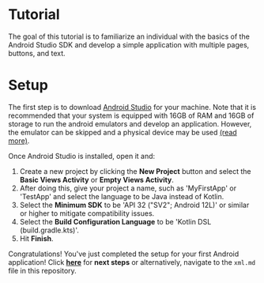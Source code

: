 # Tutorial

The goal of this tutorial is to familiarize an individual with the basics of the Android Studio SDK
and develop a simple application with multiple pages, buttons, and text.

# Setup

The first step is to download [Android Studio](https://developer.android.com/studio|) for your
machine. Note that it is recommended that your system is equipped with 16GB of RAM and 16GB of
storage to run the android emulators and develop an application. However, the emulator can be
skipped and a physical device may be used [(read more)](https://developer.android.com/studio/run/device).

Once Android Studio is installed, open it and:
1. Create a new project by clicking the **New Project**
button and select the **Basic Views Activity** or **Empty Views Activity**. 
2. After doing this, give your project a name, such as 'MyFirstApp' or 'TestApp' and select the 
language to be Java instead of Kotlin. 
3. Select the **Minimum SDK** to be 'API 32 ("SV2"; Android 12L)'
or similar or higher to mitigate compatibility issues. 
4. Select the **Build Configuration
Language** to be 'Kotlin DSL (build.gradle.kts)'.
5. Hit **Finish**.

Congratulations! You've just completed the setup for your first Android application!
Click [**here**](xml.md)
for **next steps** or alternatively, navigate to the `xml.md` file in this repository.
